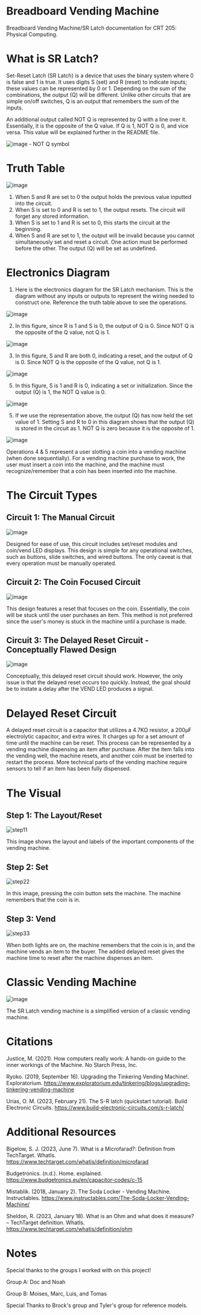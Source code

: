 # Breadboard Vending Machine
Breadboard Vending Machine/SR Latch documentation for CRT 205: Physical Computing.

# What is SR Latch?
Set-Reset Latch (SR Latch) is a device that uses the binary system where 0 is false and 1 is true. It uses digits S (set) and R (reset) to indicate inputs; these values can be represented by 0 or 1. Depending on the sum of the combinations, the output (Q) will be different. Unlike other circuits that are simple on/off switches, Q is an output that remembers the sum of the inputs.

An additional output called NOT Q is represented by Q with a line over it. Essentially, it is the opposite of the Q value. If Q is 1, NOT Q is 0, and vice versa. This value will be explained further in the README file.

![image](https://github.com/user-attachments/assets/bba6afc2-296f-4da7-9bba-6d7494af939c) - NOT Q symbol

# Truth Table
![image](https://github.com/user-attachments/assets/35715a56-3a30-4ca8-9342-057e291b213f)
1. When S and R are set to 0 the output holds the previous value inputted into the circuit.
2. When S is set to 0 and R is set to 1, the output resets. The circuit will forget any stored information.
3. When S is set to 1 and R is set to 0, this starts the circuit at the beginning.
4. When S and R are set to 1, the output will be invalid because you cannot simultaneously set and reset a circuit. One action must be performed before the other. The output (Q) will be set as undefined.

# Electronics Diagram
1. Here is the electronics diagram for the SR Latch mechanism. This is the diagram without any inputs or outputs to represent the wiring needed to construct one. Reference the truth table above to see the operations.

![image](https://github.com/user-attachments/assets/4cd79345-a8d2-4f81-9f68-6e5dd0e08a5e)

2. In this figure, since R is 1 and S is 0, the output of Q is 0. Since NOT Q is the opposite of the Q value, not Q is 1.

![image](https://github.com/user-attachments/assets/de7a5a45-6182-41f0-8908-b99fc7fbf510)

3. In this figure, S and R are both 0, indicating a reset, and the output of Q is 0. Since NOT Q is the opposite of the Q value, not Q is 1.
   
![image](https://github.com/user-attachments/assets/c0bb5cee-b0ff-4558-9a16-37606e2637e6)

5. In this figure, S is 1 and R is 0, indicating a set or initialization. Since the output (Q) is 1, the NOT Q value is 0.

![image](https://github.com/user-attachments/assets/ef127a15-b315-4dec-845e-b755e630d998)

5. If we use the representation above, the output (Q) has now held the set value of 1. Setting S and R to 0 in this diagram shows that the output (Q) is stored in the circuit as 1. NOT Q is zero because it is the opposite of 1.

![image](https://github.com/user-attachments/assets/23e5e1aa-cdb3-4643-8bd4-dd97dcb2107a)

Operations 4 & 5 represent a user slotting a coin into a vending machine (when done sequentially). For a vending machine purchase to work, the user must insert a coin into the machine, and the machine must recognize/remember that a coin has been inserted into the machine.

# The Circuit Types
## Circuit 1: The Manual Circuit

![image](https://github.com/user-attachments/assets/76261c3f-e942-4eca-bfa9-7c96b400c132)

Designed for ease of use, this circuit includes set/reset modules and coin/vend LED displays. This design is simple for any operational switches, such as buttons, slide switches, and wired buttons. The only caveat is that every operation must be manually operated. 

## Circuit 2: The Coin Focused Circuit
![image](https://github.com/user-attachments/assets/c1c164f4-b11c-41ff-9189-37c69a577dc0)

This design features a reset that focuses on the coin. Essentially, the coin will be stuck until the user purchases an item. This method is not preferred since the user's money is stuck in the machine until a purchase is made. 

## Circuit 3: The Delayed Reset Circuit - Conceptually Flawed Design
![image](https://github.com/user-attachments/assets/2cb1e12e-cf18-4fe8-aca5-607d8a62eddd)

Conceptually, this delayed reset circuit should work. However, the only issue is that the delayed reset occurs too quickly. Instead, the goal should be to instate a delay after the VEND LED produces a signal. 

# Delayed Reset Circuit
A delayed reset circuit is a capacitor that utilizes a 4.7KΩ resistor, a 200µF electrolytic capacitor, and extra wires. It charges up for a set amount of time until the machine can be reset. This process can be represented by a vending machine dispensing an item after purchase. After the item falls into the vending well, the machine resets, and another coin must be inserted to restart the process. More technical parts of the vending machine require sensors to tell if an item has been fully dispensed.


# The Visual
## Step 1: The Layout/Reset
![step11](https://github.com/user-attachments/assets/cc3878a1-496d-46cc-b862-05fc8419eebd)

This image shows the layout and labels of the important components of the vending machine.

## Step 2: Set
![step22](https://github.com/user-attachments/assets/c31460c7-408b-4633-9930-f663724b40a2)

In this image, pressing the coin button sets the machine. The machine remembers that the coin is in.

## Step 3: Vend
![step33](https://github.com/user-attachments/assets/202cfa8b-aa55-481f-9364-7a039ba9520e)

When both lights are on, the machine remembers that the coin is in, and the machine vends an item to the buyer. The added delayed reset gives the machine time to reset after the machine dispenses an item.


# Classic Vending Machine
![image](https://github.com/user-attachments/assets/78219630-a38a-4adc-9ac3-fe9e1304adc5)

The SR Latch vending machine is a simplified version of a classic vending machine. 


# Citations
Justice, M. (2021). How computers really work: A hands-on guide to the inner workings of the Machine. No Starch Press, Inc.

Ryoko. (2019, September 16). Upgrading the Tinkering Vending Machine!. Exploratorium. https://www.exploratorium.edu/tinkering/blogs/upgrading-tinkering-vending-machine 

Urias, O. M. (2023, February 21). The S-R latch (quickstart tutorial). Build Electronic Circuits. https://www.build-electronic-circuits.com/s-r-latch/ 

# Additional Resources
Bigelow, S. J. (2023, June 7). What is a Microfarad?: Definition from TechTarget. WhatIs. https://www.techtarget.com/whatis/definition/microfarad 

Budgetronics. (n.d.). Home. explained. https://www.budgetronics.eu/en/capacitor-codes/c-15 

Mistablik. (2018, January 2). The Soda Locker - Vending Machine. Instructables. https://www.instructables.com/The-Soda-Locker-Vending-Machine/ 

Sheldon, R. (2023, January 18). What is an Ohm and what does it measure? – TechTarget definition. WhatIs. https://www.techtarget.com/whatis/definition/ohm 

# Notes
Special thanks to the groups I worked with on this project!

Group A: Doc and Noah

Group B: Moises, Marc, Luis, and Tomas

Special Thanks to Brock's group and Tyler's group for reference models.


